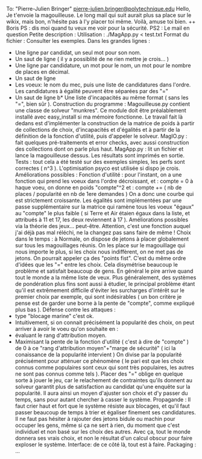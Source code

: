 To: "Pierre-Julien Bringer" <pierre-julien.bringer@polytechnique.edu>
Hello,
Je t'envoie la magouilleuse.
Le long mail qui suit aurait plus sa place sur le wikix, mais bon, n'hésite
pas à l'y placer toi même.
Voilà, amuse toi bien.
++
Boris
PS : dis moi quand tu veux me voir pour la sécurité.
PS2 : Le mail en question
Petite description :
Utilisation : ./MagApp.py < test.txt
Format du fichier :
Consulter les exemples. Dans les grandes lignes :
* Une ligne par candidat, un seul mot pour son nom.
* Un saut de ligne ( il y a possiblité de ne rien mettre je
crois... )
* Une ligne par candidature, un mot pour le nom, un mot pour le
nombre de places en décimal.
* Un saut de ligne
* Les voeux: le nom du mec, puis une liste de candidatures dans
l'ordre. Les candidatures à égalité peuvent être séparées par des "="
* Un saut de ligne
b* Une liste d'incapacités au même format ( sans les "=", bien sûr
).
Construction du programme :
Magouilleuse.py contient une classe de solveur "munkres". Ce module
doit être préalablement installé avec easy_install si ma mémoire fonctionne.
Le travail fait là dedans est d'implémenter la
construction de la matrice de poids à partir de collections de choix,
d'incapacités et d'égalités
et à partir de la définition de la fonction
d'utilité, puis d'appeler le solveur.
MagIO.py : fait quelques pré-traitements et error checks, avec
aussi construction des collections dont on parle plus haut.
MagApp.py : lit un fichier et lance la magouilleuse dessus. Les
résultats sont imprimés en sortie.
Tests : tout cela a été testé sur des exemples simples, les perfs sont
correctes ( n^3 ). L'optimisation psyco est utilisée si dispo je crois.
Améliorations possibles :
Fonction d'utilité : pour l'instant, on a une fonction qui prend les
voeux dans l'ordre décroissant, et :
compte = 0
à haque voeu, on donne en poids "compte"^2 et :
compte += ( nb de places / popularité en nb de 1ere demandes )
On a donc une courbe qui est strictement croissante. Les égalités
sont implémentées par une passe
supplémentaire sur la matrice qui ramène tous les voeux "égaux"
au "compte" le plus faible ( si Terre et Air étaien
égaux dans la liste, et attribués à 11 et 17, les deux reviennent à
17 ).
Améliorations possibles via la théorie des jeux... peut-être.
Attention, c'est une fonction auquel j'ai déjà pas mal réléchi,
ne la changez pas sans faire de même !
Choix dans le temps : à Normale, on dispose de jetons à placer
globalement sur tous les magouillages réunis. On les place sur le
magouillage qui nous importe le plus, si les choix nous indiffèrent, on ne
met pas de jetons. On pourrait appeler ça des "points fist". C'est du même
ordre d'idées que les "=" entre les choix. Cela disymétrise beaucoup le
problème et satisfait beaucoup de gens. En général le pire arrive quand tout
le monde a la même liste de veux. Plus généralement, des systèmes de
pondération plus fins sont aussi à étudier, le principal problème étant
qu'il est extrêmement difficile d'éviter les surcharges d'intérêt sur le
premier choix par exemple, qui sont indésirables ( un bon critère je pense
est de garder une borne à la pente de "compte", comme expliqué plus bas ).
Défense contre les attaques :
* type "blocage marine" c'est ok.
* Intuitivement, si on connait précisément la popularité des
choix, on peut arriver
à avoir le voeu qu'on souhaite en :
* évaluant le rang d'attribution moyen.
* Maximisant la pente de la fonction d'utilité ( c'est à
dire de "compte" ) de 0 à ce "rang d'attribution moyen"+"marge de sécurité"
( ici la conaissance de la popularité intervient )
On divise par la popularité précisément pour atténuer ce
phénomène ( le pari est que les choix connus comme populaires sont ceux qui
sont très populaires, les autres ne sont pas connus comme tels ). Placer
des "=" oblige en quelque sorte à jouer le jeu, car le relachement de
contraintes qu'ils donnent au solveur garantit plus de satisfaction au
candidat qu'une enquête sur la popularité. Il aura ainsi un moyen d'ajuster
son choix et d'y passer du temps, sans pour autant chercher à casser le
système.
Propagande : Il faut crier haut et fort que le système résiste aux
blocages, et qu'il faut passer beaucoup de temps à trier et égaliser
finement ses candidatures. Il ne faut pas hésiter à rajouter des jetons
bidule ou machin pour occuper les gens, même si ça ne sert à rien, du moment
que c'est individuel et non basé sur les choix des autres. Avec ça, tout le
monde donnera ses vrais choix, et non le résultat d'un calcul obscur pour
faire exploser le système.
Interface: de ce côté là, tout est à faire.
Packaging : ...
